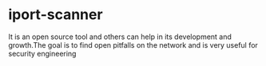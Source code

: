# iport-scanner
It is an open source tool and others can help in its development and growth.The goal is to find open pitfalls on the network and is very useful for security engineering
